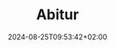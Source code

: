 ---
date: '2024-08-25T09:53:42+02:00' # date in which the content is created - defaults to "today"
title: 'Abitur'
draft: false # set to "true" if you want to hide the content 

university: "Mildreed-Scheel-Schule Böblingen"
year: "2016-2019"
degree: "Abitur, Grade: 1.2"

---